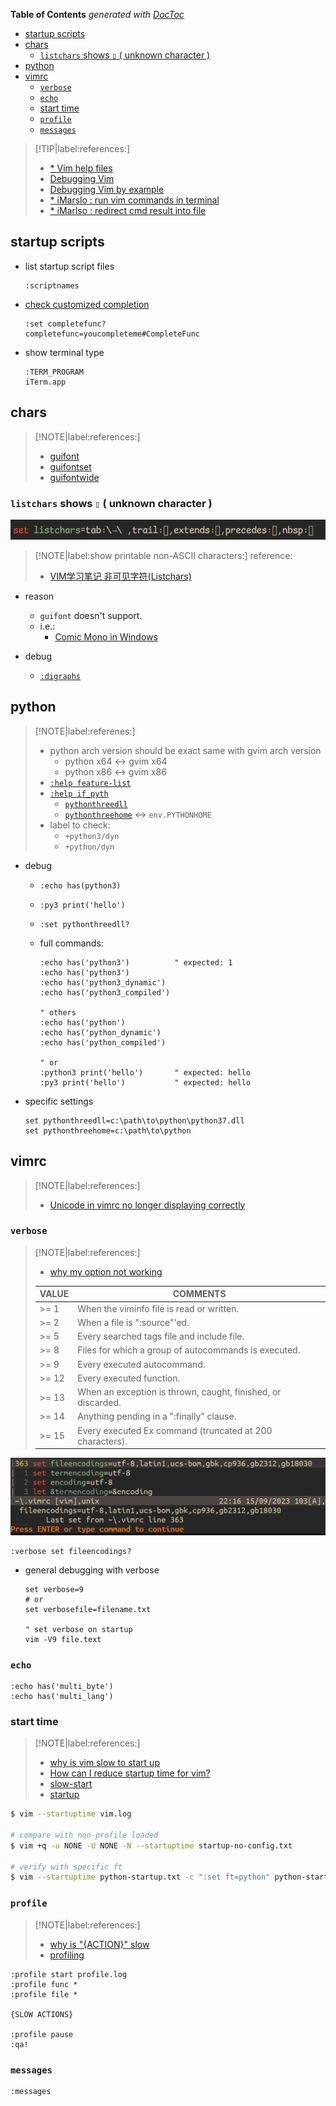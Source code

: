 <!-- START doctoc generated TOC please keep comment here to allow auto update -->
<!-- DON'T EDIT THIS SECTION, INSTEAD RE-RUN doctoc TO UPDATE -->
**Table of Contents**  *generated with [DocToc](https://github.com/thlorenz/doctoc)*

- [startup scripts](#startup-scripts)
- [chars](#chars)
  - [`listchars` shows `▯` ( unknown character )](#listchars-shows-%E2%96%AF--unknown-character-)
- [python](#python)
- [vimrc](#vimrc)
  - [`verbose`](#verbose)
  - [`echo`](#echo)
  - [start time](#start-time)
  - [`profile`](#profile)
  - [`messages`](#messages)

<!-- END doctoc generated TOC please keep comment here to allow auto update -->

> [!TIP|label:references:]
> - [* Vim help files](https://vimhelp.org/#reference_toc)
> - [Debugging Vim](https://inlehmansterms.net/2014/10/31/debugging-vim/)
> - [Debugging Vim by example](https://codeinthehole.com/tips/debugging-vim-by-example/)
> - [* iMarslo : run vim commands in terminal](./tricky.html#run-vim-commands-in-terminal)
> - [* iMarlso : redirect cmd result into file](./tricky.html#redirect-cmd-result-into-file)

## startup scripts
- list startup script files
  ```vim
  :scriptnames
  ```

- [check customized completion](https://github.com/xavierd/clang_complete/issues/452#issuecomment-139872204)
  ```vim
  :set completefunc?
  completefunc=youcompleteme#CompleteFunc
  ```

- show terminal type
  ```vim
  :TERM_PROGRAM
  iTerm.app
  ```

## chars

> [!NOTE|label:references:]
> - [guifont](https://vimdoc.sourceforge.net/htmldoc/options.html#'guifont')
> - [guifontset](https://vimdoc.sourceforge.net/htmldoc/options.html#'guifontset')
> - [guifontwide](https://vimdoc.sourceforge.net/htmldoc/options.html#'guifontwide')


### `listchars` shows `▯` ( unknown character )

![unknown character in listchars](../screenshot/vim/gvim-listcahrs.png)

> [!NOTE|label:show printable non-ASCII characters:]
> reference:
> - [VIM学习笔记 非可见字符(Listchars)](https://zhuanlan.zhihu.com/p/25801800)

- reason
  - `guifont` doesn't support.
  - i.e.:
    - [Comic Mono in Windows](https://dtinth.github.io/comic-mono-font/)

- debug
  - [`:digraphs`](https://vimdoc.sourceforge.net/htmldoc/digraph.html)


## python

> [!NOTE|label:referenes:]
> - python arch version should be exact same with gvim arch version
>   - python x64 <-> gvim x64
>   - python x86 <-> gvim x86
> - [`:help feature-list`](https://vimhelp.org/builtin.txt.html#feature-list)
> - [`:help if_pyth`](https://vimhelp.org/if_pyth.txt.html#if_pyth.txt)
>   - [`pythonthreedll`](https://vimhelp.org/options.txt.html#%27pythonthreedll%27)
>   - [`pythonthreehome`](https://vimhelp.org/options.txt.html#%27pythonthreehome%27) <-> `env.PYTHONHOME`
> - label to check:
>   - `+python3/dyn`
>   - `+python/dyn`

- debug

  - `:echo has(python3)`
  - `:py3 print('hello')`
  - `:set pythonthreedll?`

  - full commands:
    ```vim
    :echo has('python3')          " expected: 1
    :echo has('python3')
    :echo has('python3_dynamic')
    :echo has('python3_compiled')

    " others
    :echo has('python')
    :echo has('python_dynamic')
    :echo has('python_compiled')

    " or
    :python3 print('hello')       " expected: hello
    :py3 print('hello')           " expected: hello
    ```

- specific settings

  ```vim
  set pythonthreedll=c:\path\to\python\python37.dll
  set pythonthreehome=c:\path\to\python
  ```

## vimrc

> [!NOTE|label:references:]
> - [Unicode in vimrc no longer displaying correctly](https://vi.stackexchange.com/q/26374/7389)

### `verbose`

> [!NOTE|label:references:]
> - [why my option not working](https://codeinthehole.com/tips/debugging-vim-by-example/#why-isnt-my-option-working)
>
> | VALUE | COMMENTS                                                     |
> | ----- | ------------------------------------------------------------ |
> | >= 1  | When the viminfo file is read or written.                    |
> | >= 2  | When a file is ":source"'ed.                                 |
> | >= 5  | Every searched tags file and include file.                   |
> | >= 8  | Files for which a group of autocommands is executed.         |
> | >= 9  | Every executed autocommand.                                  |
> | >= 12 | Every executed function.                                     |
> | >= 13 | When an exception is thrown, caught, finished, or discarded. |
> | >= 14 | Anything pending in a ":finally" clause.                     |
> | >= 15 | Every executed Ex command (truncated at 200 characters).     |

![verbose of set](../screenshot/vim/gvim-verbose-set.png)

```vim
:verbose set fileencodings?
```

- general debugging with verbose

  ```vim
  set verbose=9
  # or
  set verbosefile=filename.txt

  " set verbose on startup
  vim -V9 file.text
  ```

### `echo`
```vim
:echo has('multi_byte')
:echo has('multi_lang')
```

### start time

> [!NOTE|label:references:]
> - [why is vim slow to start up](https://codeinthehole.com/tips/debugging-vim-by-example/#why-is-vim-slow-to-start-up)
> - [How can I reduce startup time for vim?](https://stackoverflow.com/q/21194354/2940319)
> - [slow-start](https://vimdoc.sourceforge.net/htmldoc/starting.html#slow-start)
> - [startup](https://vimdoc.sourceforge.net/htmldoc/starting.html#startup)

```bash
$ vim --startuptime vim.log

# compare with non-profile loaded
$ vim +q -u NONE -U NONE -N --startuptime startup-no-config.txt

# verify with specific ft
$ vim --startuptime python-startup.txt -c ":set ft=python" python-startup.txt
```

### `profile`

> [!NOTE|label:references:]
> - [why is "{ACTION}" slow](https://codeinthehole.com/tips/debugging-vim-by-example/#why-is-action-slow)
> - [profiling](https://vimdoc.sourceforge.net/htmldoc/repeat.html#profiling)

```vim
:profile start profile.log
:profile func *
:profile file *

{SLOW ACTIONS}

:profile pause
:qa!
```

### `messages`
```vim
:messages
```
